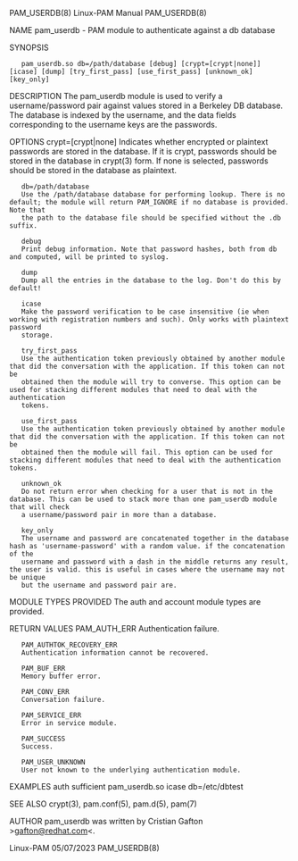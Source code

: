 PAM_USERDB(8)							       Linux-PAM Manual								 PAM_USERDB(8)

NAME
       pam_userdb - PAM module to authenticate against a db database

SYNOPSIS

       pam_userdb.so db=/path/database [debug] [crypt=[crypt|none]] [icase] [dump] [try_first_pass] [use_first_pass] [unknown_ok] [key_only]

DESCRIPTION
       The pam_userdb module is used to verify a username/password pair against values stored in a Berkeley DB database. The database is indexed by the
       username, and the data fields corresponding to the username keys are the passwords.

OPTIONS
       crypt=[crypt|none]
	   Indicates whether encrypted or plaintext passwords are stored in the database. If it is crypt, passwords should be stored in the database in
	   crypt(3) form. If none is selected, passwords should be stored in the database as plaintext.

       db=/path/database
	   Use the /path/database database for performing lookup. There is no default; the module will return PAM_IGNORE if no database is provided. Note that
	   the path to the database file should be specified without the .db suffix.

       debug
	   Print debug information. Note that password hashes, both from db and computed, will be printed to syslog.

       dump
	   Dump all the entries in the database to the log. Don't do this by default!

       icase
	   Make the password verification to be case insensitive (ie when working with registration numbers and such). Only works with plaintext password
	   storage.

       try_first_pass
	   Use the authentication token previously obtained by another module that did the conversation with the application. If this token can not be
	   obtained then the module will try to converse. This option can be used for stacking different modules that need to deal with the authentication
	   tokens.

       use_first_pass
	   Use the authentication token previously obtained by another module that did the conversation with the application. If this token can not be
	   obtained then the module will fail. This option can be used for stacking different modules that need to deal with the authentication tokens.

       unknown_ok
	   Do not return error when checking for a user that is not in the database. This can be used to stack more than one pam_userdb module that will check
	   a username/password pair in more than a database.

       key_only
	   The username and password are concatenated together in the database hash as 'username-password' with a random value. if the concatenation of the
	   username and password with a dash in the middle returns any result, the user is valid. this is useful in cases where the username may not be unique
	   but the username and password pair are.

MODULE TYPES PROVIDED
       The auth and account module types are provided.

RETURN VALUES
       PAM_AUTH_ERR
	   Authentication failure.

       PAM_AUTHTOK_RECOVERY_ERR
	   Authentication information cannot be recovered.

       PAM_BUF_ERR
	   Memory buffer error.

       PAM_CONV_ERR
	   Conversation failure.

       PAM_SERVICE_ERR
	   Error in service module.

       PAM_SUCCESS
	   Success.

       PAM_USER_UNKNOWN
	   User not known to the underlying authentication module.

EXAMPLES
	   auth	 sufficient pam_userdb.so icase db=/etc/dbtest

SEE ALSO
       crypt(3), pam.conf(5), pam.d(5), pam(7)

AUTHOR
       pam_userdb was written by Cristian Gafton >gafton@redhat.com<.

Linux-PAM								  05/07/2023								 PAM_USERDB(8)
